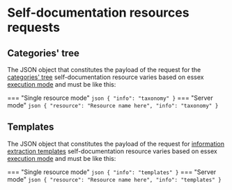 # Self-documentation resources requests

## Categories' tree

The JSON object that constitutes the payload of the request for the [categories' tree](../../../guide/categories-tree/index.md) self-documentation resource varies based on essex [execution mode](../../../setup-run/index.md#execution) and must be like this:

=== "Single resource mode"
	``` json
	{
		"info": "taxonomy"
	}
	```
=== "Server mode"
	``` json
	{
		"resource": "Resource name here",
		"info": "taxonomy"
	}
	```

## Templates

The JSON object that constitutes the payload of the request for [information extraction templates](../../../guide/templates/index.md) self-documentation resource varies based on essex [execution mode](../../../setup-run/index.md#execution) and must be like this:

=== "Single resource mode"
	``` json
	{
		"info": "templates"
	}
	```
=== "Server mode"
	``` json
	{
		"resource": "Resource name here",
		"info": "templates"
	}
	```